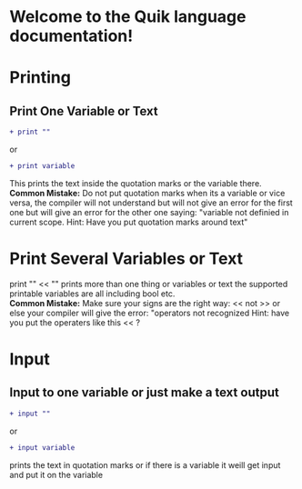 # Welcome to the Quik language documentation!

# Printing
## Print One Variable or Text
```diff
+ print "" 
```
or
```diff
+ print variable
```
This prints the text inside the quotation marks or the variable there.\
**Common Mistake:** Do not put quotation marks when its a variable  or vice versa, the compiler will not understand but will not give an error for the first one but will give an error for the other one saying: "variable not definied in current scope. Hint: Have you put quotation marks around text"

# Print Several Variables or Text

print "" << "" prints more than one thing or variables or text the supported printable variables are all including bool etc.\
**Common Mistake:** Make sure your signs are the right way: << not >> or else your compiler will give the error: "operators not recognized Hint: have you put the operaters like this << ?

# Input
## Input to one variable or just make a text output
```diff
+ input "" 
```
or
```diff
+ input variable
```
prints the text in quotation marks or if there is a variable it weill get input and put it on the variable
